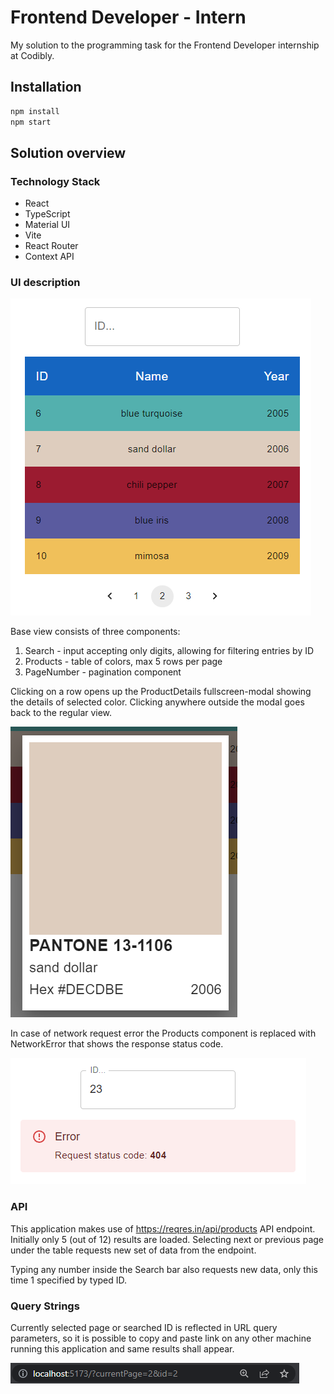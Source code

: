 # Frontend Developer - Intern

My solution to the programming task for the Frontend Developer internship at Codibly.

## Installation

```bash
npm install
npm start
```

## Solution overview

### Technology Stack

- React
- TypeScript
- Material UI
- Vite
- React Router
- Context API

### UI description

![app-overview](images/app-overview.PNG)

Base view consists of three components:

1. Search - input accepting only digits, allowing for filtering entries by ID
2. Products - table of colors, max 5 rows per page
3. PageNumber - pagination component

Clicking on a row opens up the ProductDetails fullscreen-modal showing the details of selected color. Clicking anywhere outside
the modal goes back to the regular view.

![detail-view](images/detail.PNG)

In case of network request error the Products component is replaced with NetworkError that shows the response status
code. 

![api-error](images/api-error.PNG)

### API

This application makes use of https://reqres.in/api/products API endpoint. Initially only 5 (out of 12) results are
loaded. Selecting next or previous page under the table requests new set of data from the endpoint.

Typing any number inside the Search bar also requests new data, only this time 1 specified by typed ID.

### Query Strings

Currently selected page or searched ID is reflected in URL query parameters, so it is possible to copy and paste link on
any other machine running this application and same results shall appear.

![query-parameters](images/query-params.PNG)
